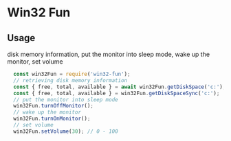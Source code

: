 # Win32 Fun

## Usage
disk memory information,
put the monitor into sleep mode,
wake up the monitor, set volume

```javascript
  const win32Fun = require('win32-fun');
  // retrieving disk memory information
  const { free, total, available } = await win32Fun.getDiskSpace('c:');
  const { free, total, available } = win32Fun.getDiskSpaceSync('c:');
  // put the monitor into sleep mode
  win32Fun.turnOffMonitor();
  // wake up the monitor
  win32Fun.turnOnMonitor();
  // set volume
  win32Fun.setVolume(30); // 0 - 100
```
